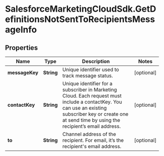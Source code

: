 # SalesforceMarketingCloudSdk.GetDefinitionsNotSentToRecipientsMessageInfo

## Properties
Name | Type | Description | Notes
------------ | ------------- | ------------- | -------------
**messageKey** | **String** | Unique identifier used to track message status. | [optional] 
**contactKey** | **String** | Unique identifier for a subscriber in Marketing Cloud. Each request must include a contactKey. You can use an existing subscriber key or create one at send time by using the recipient’s email address. | [optional] 
**to** | **String** | Channel address of the recipient. For email, it’s the recipient&#39;s email address. | [optional] 


